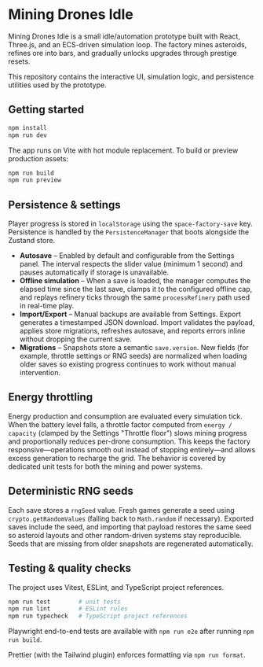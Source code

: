 # Mining Drones Idle

Mining Drones Idle is a small idle/automation prototype built with React, Three.js, and an ECS-driven simulation loop. The factory mines asteroids, refines ore into bars, and gradually unlocks upgrades through prestige resets.

This repository contains the interactive UI, simulation logic, and persistence utilities used by the prototype.

## Getting started

```bash
npm install
npm run dev
```

The app runs on Vite with hot module replacement. To build or preview production assets:

```bash
npm run build
npm run preview
```

## Persistence & settings

Player progress is stored in `localStorage` using the `space-factory-save` key. Persistence is handled by the `PersistenceManager` that boots alongside the Zustand store.

- **Autosave** – Enabled by default and configurable from the Settings panel. The interval respects the slider value (minimum 1 second) and pauses automatically if storage is unavailable.
- **Offline simulation** – When a save is loaded, the manager computes the elapsed time since the last save, clamps it to the configured offline cap, and replays refinery ticks through the same `processRefinery` path used in real-time play.
- **Import/Export** – Manual backups are available from Settings. Export generates a timestamped JSON download. Import validates the payload, applies store migrations, refreshes autosave, and reports errors inline without dropping the current save.
- **Migrations** – Snapshots store a semantic `save.version`. New fields (for example, throttle settings or RNG seeds) are normalized when loading older saves so existing progress continues to work without manual intervention.

## Energy throttling

Energy production and consumption are evaluated every simulation tick. When the battery level falls, a throttle factor computed from `energy / capacity` (clamped by the Settings "Throttle floor") slows mining progress and proportionally reduces per-drone consumption. This keeps the factory responsive—operations smooth out instead of stopping entirely—and allows excess generation to recharge the grid. The behavior is covered by dedicated unit tests for both the mining and power systems.

## Deterministic RNG seeds

Each save stores a `rngSeed` value. Fresh games generate a seed using `crypto.getRandomValues` (falling back to `Math.random` if necessary). Exported saves include the seed, and importing that payload restores the same seed so asteroid layouts and other random-driven systems stay reproducible. Seeds that are missing from older snapshots are regenerated automatically.

## Testing & quality checks

The project uses Vitest, ESLint, and TypeScript project references.

```bash
npm run test        # unit tests
npm run lint        # ESLint rules
npm run typecheck   # TypeScript project references
```

Playwright end-to-end tests are available with `npm run e2e` after running `npm run build`.

Prettier (with the Tailwind plugin) enforces formatting via `npm run format`.
